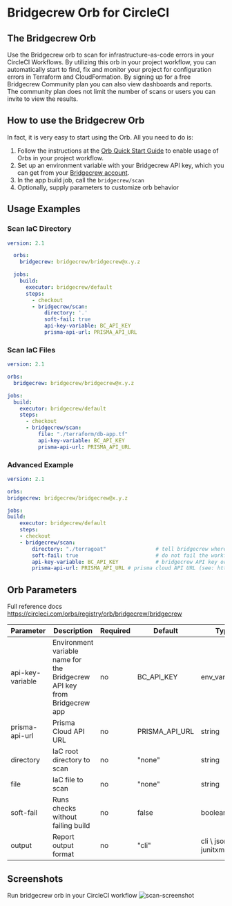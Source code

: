 # Bridgecrew Orb for CircleCI

## The Bridgecrew Orb

Use the Bridgecrew orb to scan for infrastructure-as-code errors in your CircleCI Workflows.
By utilizing this orb in your project workflow, you can automatically start to find,
fix and monitor your project for configuration errors in Terraform and CloudFormation. 
By signing up for a free Bridgecrew Community plan you can also view dashboards and reports. 
The community plan does not limit the number of scans or users you can invite to view the results.
​
## How to use the Bridgecrew Orb

In fact, it is very easy to start using the Orb.
All you need to do is:

1. Follow the instructions at the [Orb Quick Start Guide](https://circleci.com/orbs/registry/orb/bridgecrew/bridgecrew#quick-start) to enable usage of Orbs in your project workflow.
2. Set up an environment variable with your Bridgecrew API key, which you can get from your [Bridgecrew account](https://www.bridgecrew.cloud/integrations).
3. In the app build job, call the `bridgecrew/scan`
4. Optionally, supply parameters to customize orb behavior

## Usage Examples

### Scan IaC Directory

```yaml
version: 2.1

  orbs:
    bridgecrew: bridgecrew/bridgecrew@x.y.z

  jobs:
    build:
      executor: bridgecrew/default
      steps:
        - checkout
        - bridgecrew/scan:
            directory: '.'
            soft-fail: true
            api-key-variable: BC_API_KEY
            prisma-api-url: PRISMA_API_URL
```

### Scan IaC Files

```yaml
version: 2.1

orbs:
  bridgecrew: bridgecrew/bridgecrew@x.y.z

jobs:
  build:
    executor: bridgecrew/default
    steps:
      - checkout
      - bridgecrew/scan:
          file: "./terraform/db-app.tf"
          api-key-variable: BC_API_KEY
          prisma-api-url: PRISMA_API_URL
```

### Advanced Example

```yaml
version: 2.1

orbs:
bridgecrew: bridgecrew/bridgecrew@x.y.z

jobs:
build:
    executor: bridgecrew/default
    steps:
    - checkout
    - bridgecrew/scan:
        directory: "./terragoat"                # tell bridgecrew where is the directory you want to scan
        soft-fail: true                         # do not fail the workflow in case vulnerabilities have found 
        api-key-variable: BC_API_KEY            # bridgecrew API key or prisma cloud access key (see PRISMA_API_URL)
        prisma-api-url: PRISMA_API_URL # prisma cloud API URL (see: https://prisma.pan.dev/api/cloud/api-urls). Requires BC_API_KEY to be a prisma cloud access key in the following format: <access_key_id>::<secret_key>
```

## Orb Parameters

Full reference docs https://circleci.com/orbs/registry/orb/bridgecrew/bridgecrew

| Parameter  | Description                                                          | Required | Default | Type                  |
| -----------|----------------------------------------------------------------------| ------------- | ------------- |-----------------------|
| api-key-variable | Environment variable name for the Bridgecrew API key from Bridgecrew app | no | BC_API_KEY | env_var_name          |
| prisma-api-url | Prisma Cloud API URL                   | no | PRISMA_API_URL | string                |
| directory | IaC root directory to scan                                           | no | "none" | string                |
| file | IaC file to scan                                                     | no | "none" | string                |
| soft-fail | Runs checks without failing build                                    | no | false | boolean               |
| output | Report output format                                                 | no | "cli" | cli \ json \ junitxml |

## Screenshots
Run bridgecrew orb in your CircleCI workflow
![scan-screenshot](https://raw.githubusercontent.com/bridgecrewio/bridgecrew-orb/master/screenshot.gif)
